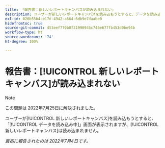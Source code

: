```yaml
---
title: 「報告書：新しいレポートキャンバスが読み込まれない」
description: ユーザーが新しいレポートキャンバスを読み込もうとすると、データを読み込み中画面が表示されますが、新しいレポートキャンバスは読み込まれません。
exl-id: 026b55b4-e17d-4942-a664-6db9e7daabe0
hidefromtoc: true
source-git-commit: 453eef770b0f31990946c746e677fb453d0be94b
workflow-type: ht
source-wordcount: '74'
ht-degree: 100%

---
```


# 報告書：[!UICONTROL 新しいレポートキャンバス]が読み込まれない

>[!NOTE]
>
>この問題は 2022年7月25日に解決されました。

ユーザーが[!UICONTROL 新しいレポートキャンバス]を読み込もうとすると、「[!UICONTROL データを読み込み中]」画面が表示されますが、[!UICONTROL 新しいレポートキャンバス]は読み込まれません。

_最初に報告されたのは 2022年7月4日です。_
